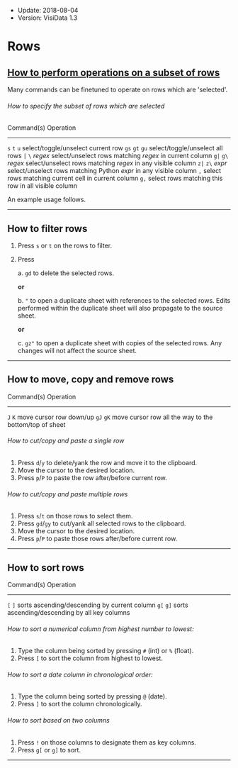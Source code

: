 - Update: 2018-08-04
- Version: VisiData 1.3

# Rows

## [How to perform operations on a subset of rows](#subset)

Many commands can be finetuned to operate on rows which are 'selected'.

###### How to specify the subset of rows which are selected

Command(s)         Operation
-----------------  -------------
 `s`  `t`  `u`     select/toggle/unselect current row
`gs` `gt` `gu`     select/toggle/unselect all rows
 `|`  `\` *regex*  select/unselect rows matching *regex* in current column
`g|` `g\` *regex*  select/unselect rows matching *regex* in any visible column
`z|` `z\` *expr*   select/unselect rows matching Python *expr* in any visible column
 `,`               select rows matching current cell in current column
`g,`               select rows matching this row in all visible column

An example usage follows.

---

## How to filter rows

1. Press `s` or `t` on the rows to filter.
2. Press

    a. `gd` to delete the selected rows.

    **or**

    b. `"` to open a duplicate sheet with references to the selected rows.  Edits performed within the duplicate sheet will also propagate to the source sheet.

    **or**

    c. `gz"` to open a duplicate sheet with copies of the selected rows.  Any changes will not affect the source sheet.

---

## How to move, copy and remove rows

Command(s)         Operation
-----------------  -------------
 `J`  `K`          move cursor row down/up
`gJ` `gK`          move cursor row all the way to the bottom/top of sheet


###### How to cut/copy and paste a single row

1. Press `d`/`y` to delete/yank the row and move it to the clipboard.
2. Move the cursor to the desired location.
3. Press `p`/`P` to paste the row after/before current row.

###### How to cut/copy and paste multiple rows

1. Press `s`/`t` on those rows to select them.
2. Press `gd`/`gy` to cut/yank all selected rows to the clipboard.
3. Move the cursor to the desired location.
3. Press `p`/`P` to paste those rows after/before current row.

---

## How to sort rows

Command(s)         Operation
-----------------  -------------
 `[`  `]`          sorts ascending/descending by current column
`g[` `g]`          sorts ascending/descending by all key columns

###### How to sort a numerical column from highest number to lowest:

1. Type the column being sorted by pressing `#` (int) or `%` (float).
2. Press `[` to sort the column from highest to lowest.

###### How to sort a date column in chronological order:

1. Type the column being sorted by pressing `@` (date).
2. Press `]` to sort the column chronologically.

###### How to sort based on two columns

1. Press `!` on those columns to designate them as key columns.
2. Press `g[` or `g]` to sort.

---
